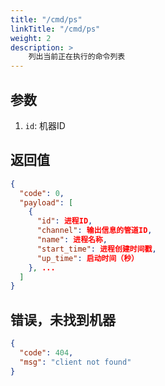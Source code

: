 ```yaml
---
title: "/cmd/ps"
linkTitle: "/cmd/ps"
weight: 2
description: >
    列出当前正在执行的命令列表
---
```


## 参数

1. `id`: 机器ID

## 返回值

```json
{
  "code": 0,
  "payload": [
    {
      "id": 进程ID,
      "channel": 输出信息的管道ID,
      "name": 进程名称,
      "start_time": 进程创建时间戳,
      "up_time": 启动时间（秒）
    }, ...
  ]
}
```

## 错误，未找到机器

```json
{
  "code": 404,
  "msg": "client not found"
}
```
